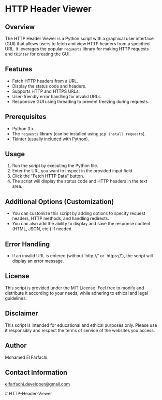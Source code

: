 # HTTP Header Viewer

## Overview
The HTTP Header Viewer is a Python script with a graphical user interface (GUI) that allows users to fetch and view HTTP headers from a specified URL. It leverages the popular `requests` library for making HTTP requests and `tkinter` for creating the GUI.

## Features
- Fetch HTTP headers from a URL.
- Display the status code and headers.
- Supports HTTP and HTTPS URLs.
- User-friendly error handling for invalid URLs.
- Responsive GUI using threading to prevent freezing during requests.

## Prerequisites
- Python 3.x
- The `requests` library (can be installed using `pip install requests`).
- Tkinter (usually included with Python).

## Usage
1. Run the script by executing the Python file.
2. Enter the URL you want to inspect in the provided input field.
3. Click the "Fetch HTTP Data" button.
4. The script will display the status code and HTTP headers in the text area.

## Additional Options (Customization)
- You can customize this script by adding options to specify request headers, HTTP methods, and handling redirects.
- You can also add the ability to display and save the response content (HTML, JSON, etc.) if needed.

## Error Handling
- If an invalid URL is entered (without 'http://' or 'https://'), the script will display an error message.

## License
This script is provided under the MIT License. Feel free to modify and distribute it according to your needs, while adhering to ethical and legal guidelines.

## Disclaimer
This script is intended for educational and ethical purposes only. Please use it responsibly and respect the terms of service of the websites you access.

## Author
Mohamed El Farfachi

## Contact Information
elfarfachi.developer@gmail.com

#   H T T P - H e a d e r - V i e w e r  
 